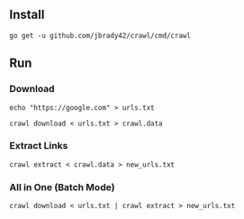 ## Install

```
go get -u github.com/jbrady42/crawl/cmd/crawl
```

## Run

### Download
```
echo "https://google.com" > urls.txt

crawl download < urls.txt > crawl.data
```

### Extract Links
```
crawl extract < crawl.data > new_urls.txt
```

### All in One (Batch Mode)

```
crawl download < urls.txt | crawl extract > new_urls.txt

```